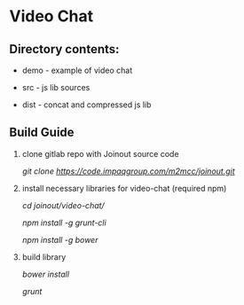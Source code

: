 # Video Chat

## Directory contents:

* demo - example of video chat

* src - js lib sources

* dist - concat and compressed js lib

## Build Guide


1. clone gitlab repo with Joinout source code

    *git clone https://code.impaqgroup.com/m2mcc/joinout.git*

2. install necessary libraries for video-chat (required npm)

    *cd joinout/video-chat/*
    
    *npm install -g grunt-cli*

    *npm install -g bower*


3. build library

    *bower install*

    *grunt*